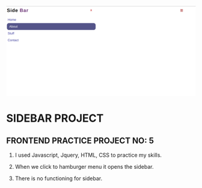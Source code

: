 ![Example](sidebarProject.png)

# SIDEBAR PROJECT

## FRONTEND PRACTICE PROJECT NO: 5

1. I used Javascript, Jquery, HTML, CSS to practice my skills.

2. When we click to hamburger menu it opens the sidebar.

3. There is no functioning for sidebar.
